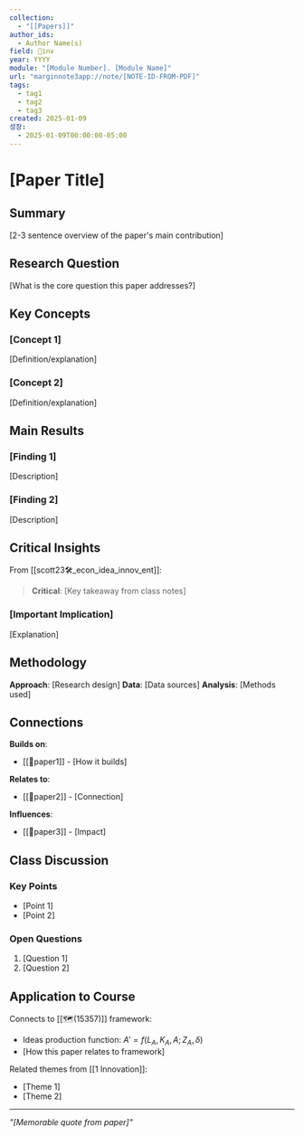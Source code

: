 ```yaml
---
collection:
  - "[[Papers]]"
author_ids:
  - Author Name(s)
field: 🐢inv
year: YYYY
module: "[Module Number]. [Module Name]"
url: "marginnote3app://note/[NOTE-ID-FROM-PDF]"
tags:
  - tag1
  - tag2
  - tag3
created: 2025-01-09
성장:
  - 2025-01-09T00:00:00-05:00
---
```


# [Paper Title]

## Summary
[2-3 sentence overview of the paper's main contribution]

## Research Question
[What is the core question this paper addresses?]

## Key Concepts

### [Concept 1]
[Definition/explanation]

### [Concept 2]  
[Definition/explanation]

## Main Results

### [Finding 1]
[Description]

### [Finding 2]
[Description]

## Critical Insights

From [[scott23🛠️_econ_idea_innov_ent]]:

> **Critical**: [Key takeaway from class notes]

### [Important Implication]
[Explanation]

## Methodology

**Approach**: [Research design]
**Data**: [Data sources]
**Analysis**: [Methods used]

## Connections

**Builds on**:
- [[📜paper1]] - [How it builds]

**Relates to**:
- [[📜paper2]] - [Connection]

**Influences**:
- [[📜paper3]] - [Impact]

## Class Discussion

### Key Points
- [Point 1]
- [Point 2]

### Open Questions
1. [Question 1]
2. [Question 2]

## Application to Course

Connects to [[🗺️(15357)]] framework:
- Ideas production function: $A' = f(L_A, K_A, A; Z_A, \delta)$
- [How this paper relates to framework]

Related themes from [[1 Innovation]]:
- [Theme 1]
- [Theme 2]

---

*"[Memorable quote from paper]"*
